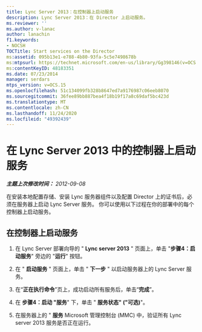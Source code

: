 ```yaml
---
title: Lync Server 2013：在控制器上启动服务
description: Lync Server 2013：在 Director 上启动服务。
ms.reviewer: ''
ms.author: v-lanac
author: lanachin
f1.keywords:
- NOCSH
TOCTitle: Start services on the Director
ms:assetid: 095b13e1-e788-4b80-93fa-5c5e7498678b
ms:mtpsurl: https://technet.microsoft.com/en-us/library/Gg398146(v=OCS.15)
ms:contentKeyID: 48183351
ms.date: 07/23/2014
manager: serdars
mtps_version: v=OCS.15
ms.openlocfilehash: 51c134099fb328b8647ed7a9176987c06eeb8070
ms.sourcegitcommit: 36fee89bb887bea4f18b19f17a8c69daf5bc423d
ms.translationtype: MT
ms.contentlocale: zh-CN
ms.lasthandoff: 11/24/2020
ms.locfileid: "49392439"
---
```

# <a name="start-services-on-the-director-in-lync-server-2013"></a>在 Lync Server 2013 中的控制器上启动服务

<div data-xmlns="http://www.w3.org/1999/xhtml">

<div class="topic" data-xmlns="http://www.w3.org/1999/xhtml" data-msxsl="urn:schemas-microsoft-com:xslt" data-cs="https://msdn.microsoft.com/">

<div data-asp="https://msdn2.microsoft.com/asp">



</div>

<div id="mainSection">

<div id="mainBody">

<span> </span>

_**主题上次修改时间：** 2012-09-08_

在安装本地配置存储、安装 Lync 服务器组件以及配置 Director 上的证书后，必须在服务器上启动 Lync Server 服务。 你可以使用以下过程在你的部署中的每个控制器上启动服务。

<div>

## <a name="to-start-services-on-a-director"></a>在控制器上启动服务

1.  在 Lync Server 部署向导的 " **Lync server 2013** " 页面上，单击 "**步骤4：启动服务**" 旁边的 "**运行**" 按钮。

2.  在 " **启动服务** " 页面上，单击 " **下一步** " 以启动服务器上的 Lync Server 服务。

3.  在“**正在执行命令**”页上，成功启动所有服务后，单击“**完成**”。

4.  在 **步骤4：启动 "服务**" 下，单击 " **服务状态" ("可选)**"。

5.  在服务器上的 " **服务** Microsoft 管理控制台 (MMC) 中，验证所有 Lync server 2013 服务是否正在运行。

</div>

</div>

<span> </span>

</div>

</div>

</div>

